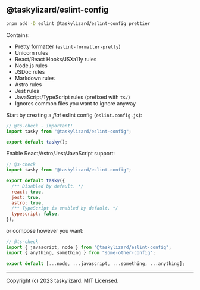 ## @taskylizard/eslint-config

```sh
pnpm add -D eslint @taskylizard/eslint-config prettier
```

Contains:

- Pretty formatter (`eslint-formatter-pretty`)
- Unicorn rules
- React/React Hooks/JSXa11y rules
- Node.js rules
- JSDoc rules
- Markdown rules
- Astro rules
- Jest rules
- JavaScript/TypeScript rules (prefixed with `ts/`)
- Ignores common files you want to ignore anyway

Start by creating a _flat_ eslint config (`eslint.config.js`):

```js
// @ts-check - important!
import tasky from "@taskylizard/eslint-config";

export default tasky();
```

Enable React/Astro/Jest/JavaScript support:

```js
// @s-check
import tasky from "@taskylizard/eslint-config";

export default tasky({
  /** Disabled by default. */
  react: true,
  jest: true,
  astro: true,
  /** TypeScript is enabled by default. */
  typescript: false,
});
```

or compose however you want:

```js
// @ts-check
import { javascript, node } from "@taskylizard/eslint-config";
import { anything, something } from "some-other-config";

export default [...node, ...javascript, ...something, ...anything];
```

---

Copyright (c) 2023 taskylizard. MIT Licensed.

